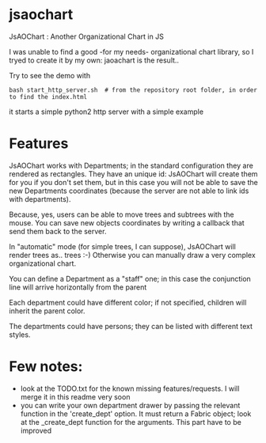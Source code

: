 # jsaochart

JsAOChart : Another Organizational Chart in JS

I was unable to find a good -for my needs- organizational chart library, so I tryed to create it by my own: jaoachart is the result..

Try to see the demo with 
```
bash start_http_server.sh  # from the repository root folder, in order to find the index.html
```
it starts a simple python2 http server with a simple example


# Features

JsAOChart works with Departments; in the standard configuration they are rendered as rectangles. They have an unique id: JsAOChart will create them for you if you don't set them, but in this case you will not be able to save the new Departments coordinates (because the server are not able to link ids with departments).

Because, yes, users can be able to move trees and subtrees with the mouse. You can save new objects coordinates by writing a callback that send them back to the server.

In "automatic" mode (for simple trees, I can suppose), JsAOChart will render trees as.. trees :-) Otherwise you can manually draw a very complex organizational chart.

You can define a Department as a "staff" one; in this case the conjunction line will arrive horizontally from the parent

Each department could have different color; if not specified, children will inherit the parent color.

The departments could have persons; they can be listed with different text styles.


# Few notes:
- look at the TODO.txt for the known missing features/requests. I will merge it in this readme very soon
- you can write your own department drawer by passing the relevant function in the 'create_dept' option. It must return a Fabric object; look at the \_create_dept function for the arguments. This part have to be improved

